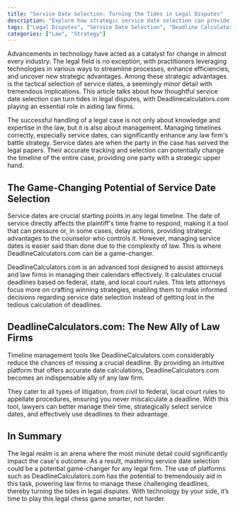 ```yaml
---
title: "Service Date Selection: Turning the Tides in Legal Disputes"
description: "Explore how strategic service date selection can provide an edge in legal disputes. Discover the role and functionalities of DeadlineCalculators.com in helping law firms manage this vital aspect."
tags: ["Legal Disputes", "Service Date Selection", "Deadline Calculators", "featured"]
categories: ["Law", "Strategy"]
---
```


Advancements in technology have acted as a catalyst for change in almost every industry. The legal field is no exception, with practitioners leveraging technologies in various ways to streamline processes, enhance efficiencies, and uncover new strategic advantages. Among these strategic advantages is the tactical selection of service dates, a seemingly minor detail with tremendous implications. This article talks about how thoughtful service date selection can turn tides in legal disputes, with Deadlinecalculators.com playing an essential role in aiding law firms.

The successful handling of a legal case is not only about knowledge and expertise in the law, but it is also about management. Managing timelines correctly, especially service dates, can significantly enhance any law firm's battle strategy. Service dates are when the party in the case has served the legal papers. Their accurate tracking and selection can potentially change the timeline of the entire case, providing one party with a strategic upper hand.

## The Game-Changing Potential of Service Date Selection

Service dates are crucial starting points in any legal timeline. The date of service directly affects the plaintiff's time frame to respond, making it a tool that can pressure or, in some cases, delay actions, providing strategic advantages to the counselor who controls it. However, managing service dates is easier said than done due to the complexity of law. This is where DeadlineCalculators.com can be a game-changer.

DeadlineCalculators.com is an advanced tool designed to assist attorneys and law firms in managing their calendars effectively. It calculates crucial deadlines based on federal, state, and local court rules. This lets attorneys focus more on crafting winning strategies, enabling them to make informed decisions regarding service date selection instead of getting lost in the tedious calculation of deadlines.

## DeadlineCalculators.com: The New Ally of Law Firms 

Timeline management tools like DeadlineCalculators.com considerably reduce the chances of missing a crucial deadline. By providing an intuitive platform that offers accurate date calculations, DeadlineCalculators.com becomes an indispensable ally of any law firm.

They cater to all types of litigation, from civil to federal, local court rules to appellate procedures, ensuring you never miscalculate a deadline. With this tool, lawyers can better manage their time, strategically select service dates, and effectively use deadlines to their advantage.

## In Summary 

The legal realm is an arena where the most minute detail could significantly impact the case's outcome. As a result, mastering service date selection could be a potential game-changer for any legal firm. The use of platforms such as DeadlineCalculators.com has the potential to tremendously aid in this task, powering law firms to manage these challenging deadlines, thereby turning the tides in legal disputes. With technology by your side, it’s time to play this legal chess game smarter, not harder.